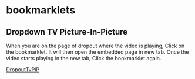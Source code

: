# bookmarklets

## Dropdown TV Picture-In-Picture
When you are on the page of dropout where the video is playing, Click on the bookmarklet. It will then open the embedded page in new tab. Once the video starts playing in the new tab, Click the bookmarklet again.

[DropoutTvPiP][1]

[1]: javascript:(()%3D%3E%7Bconst%20vid%20%3D%20document.getElementsByTagName(%22video%22)%5B0%5D%3Bif(vid)%7Bvid.disablePictureInPicture%3Dfalse%3Bvid.requestPictureInPicture()%3B%7Delse%7Bwindow.open(document.getElementById(%22watch-embed%22).src%2C%22_blank%22)%3B%7D%7D)()
